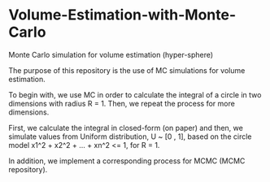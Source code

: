 # Volume-Estimation-with-Monte-Carlo
Monte Carlo simulation for volume estimation (hyper-sphere)

The purpose of this repository is the use of MC simulations for volume estimation.

To begin with, we use MC in order to calculate the integral of a circle in two dimensions with radius R = 1. 
Then, we repeat the process for more dimensions. 

First, we calculate the integral in closed-form (on paper) and then, we simulate values from Uniform distribution, 
U ~ [0 , 1], based on the circle model x1^2 + x2^2 + ... + xn^2 <= 1, for R = 1. 

In addition, we implement a corresponding process for MCMC (MCMC repository).
